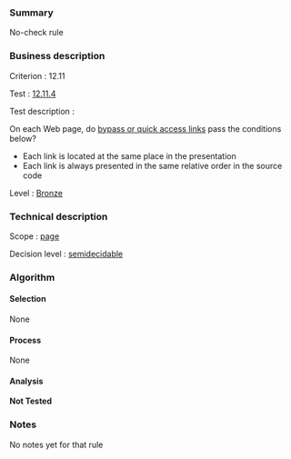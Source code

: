 ### Summary

No-check rule

### Business description

Criterion : 12.11

Test : [12.11.4](http://www.accessiweb.org/index.php/accessiweb-22-english-version.html#test-12-11-4)

Test description :

On each Web page, do [bypass or quick access
links](http://www.braillenet.org/accessibilite/referentiel-aw21-en/glossaire.php#mLienEvitement)
pass the conditions below?

-   Each link is located at the same place in the presentation
-   Each link is always presented in the same relative order in the
    source code

Level : [Bronze](/en/category/rules-design/accessiweb-11/level/bronze)

### Technical description

Scope : [page](/en/category/rules-design/accessiweb-11/scope/page)

Decision level :
[semidecidable](/en/category/rules-design/accessiweb-11/decision-level/semidecidable)

### Algorithm

#### Selection

None

#### Process

None

#### Analysis

**Not Tested**

### Notes

No notes yet for that rule
